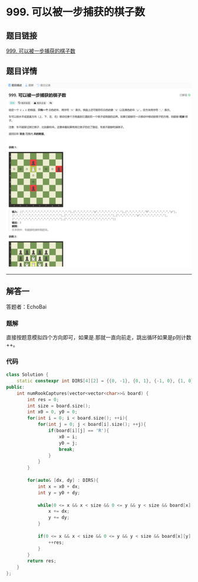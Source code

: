 # 999. 可以被一步捕获的棋子数
## 题目链接  
[999. 可以被一步捕获的棋子数](https://leetcode.cn/problems/available-captures-for-rook/description/?envType=daily-question&envId=2024-12-06)
## 题目详情
![题目图片](Img/999.png)

***
## 解答一
答题者：EchoBai

### 题解
直接按题意模拟四个方向即可，如果是.那就一直向前走，跳出循环如果是p则计数++。

### 代码
``` cpp
class Solution {
    static constexpr int DIRS[4][2] = {{0, -1}, {0, 1}, {-1, 0}, {1, 0}};
public:
    int numRookCaptures(vector<vector<char>>& board) {
        int res = 0;
        int size = board.size();
        int x0 = 0, y0 = 0;
        for(int i = 0; i < board.size(); ++i){
            for(int j = 0; j < board[i].size(); ++j){
                if(board[i][j] == 'R'){
                    x0 = i;
                    y0 = j;
                    break;
                }
            }
        }

        for(auto& [dx, dy] : DIRS){
            int x = x0 + dx;
            int y = y0 + dy;

            while(0 <= x && x < size && 0 <= y && y < size && board[x][y] == '.'){
                x += dx;
                y += dy;
            }

            if(0 <= x && x < size && 0 <= y && y < size && board[x][y] == 'p'){
                ++res;
            }
        }
        return res;
    }
};
```
